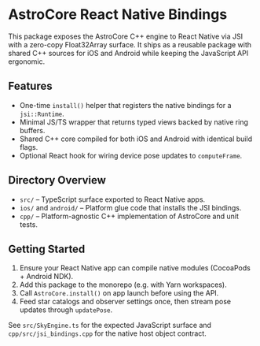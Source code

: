 # AstroCore React Native Bindings

This package exposes the AstroCore C++ engine to React Native via JSI with a zero-copy Float32Array surface. It ships as a reusable package with shared C++ sources for iOS and Android while keeping the JavaScript API ergonomic.

## Features

- One-time `install()` helper that registers the native bindings for a `jsi::Runtime`.
- Minimal JS/TS wrapper that returns typed views backed by native ring buffers.
- Shared C++ core compiled for both iOS and Android with identical build flags.
- Optional React hook for wiring device pose updates to `computeFrame`.

## Directory Overview

- `src/` – TypeScript surface exported to React Native apps.
- `ios/` and `android/` – Platform glue code that installs the JSI bindings.
- `cpp/` – Platform-agnostic C++ implementation of AstroCore and unit tests.

## Getting Started

1. Ensure your React Native app can compile native modules (CocoaPods + Android NDK).
2. Add this package to the monorepo (e.g. with Yarn workspaces).
3. Call `AstroCore.install()` on app launch before using the API.
4. Feed star catalogs and observer settings once, then stream pose updates through `updatePose`.

See `src/SkyEngine.ts` for the expected JavaScript surface and `cpp/src/jsi_bindings.cpp` for the native host object contract.
